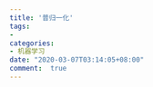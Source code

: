 ```yaml
---
title: '普归一化'
tags: 
-
categories: 
- 机器学习
date: "2020-03-07T03:14:05+08:00"
comment:  true
---
```


